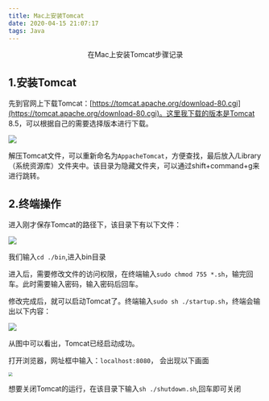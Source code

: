```yaml
---
title: Mac上安装Tomcat
date: 2020-04-15 21:07:17
tags: Java
---
```


<center>
  在Mac上安装Tomcat步骤记录
</center>

<!--more-->

## 1.安装Tomcat

先到官网上下载Tomcat：[https://tomcat.apache.org/download-80.cgi](https://tomcat.apache.org/download-80.cgi)。这里我下载的版本是Tomcat 8.5，可以根据自己的需要选择版本进行下载。

![](https://1900-1300387133.cos.ap-chengdu.myqcloud.com/image/20200415211233.png)



解压Tomcat文件，可以重新命名为`AppacheTomcat`，方便查找，最后放入/Library（系统资源库）文件夹中。该目录为隐藏文件夹，可以通过shift+command+g来进行跳转。

## 2.终端操作

进入刚才保存Tomcat的路径下，该目录下有以下文件：

![](https://1900-1300387133.cos.ap-chengdu.myqcloud.com/image/20200415211802.png)

我们输入`cd ./bin`,进入bin目录

进入后，需要修改文件的访问权限，在终端输入`sudo chmod 755 *.sh`，输完回车。此时需要输入密码，输入密码后回车。

修改完成后，就可以启动Tomcat了。终端输入`sudo sh ./startup.sh`，终端会输出以下内容：

![](https://1900-1300387133.cos.ap-chengdu.myqcloud.com/image/20200415212147.png)

从图中可以看出，Tomcat已经启动成功。

打开浏览器，网址框中输入：`localhost:8080`， 会出现以下画面

<img src="https://1900-1300387133.cos.ap-chengdu.myqcloud.com/image/20200415212332.png" style="zoom:50%;" />

想要关闭Tomcat的运行，在该目录下输入`sh ./shutdown.sh`,回车即可关闭

